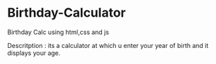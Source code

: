 # Birthday-Calculator
Birthday Calc using html,css and js

Descritption :
its a calculator at which u enter your year of birth and it displays your age.
